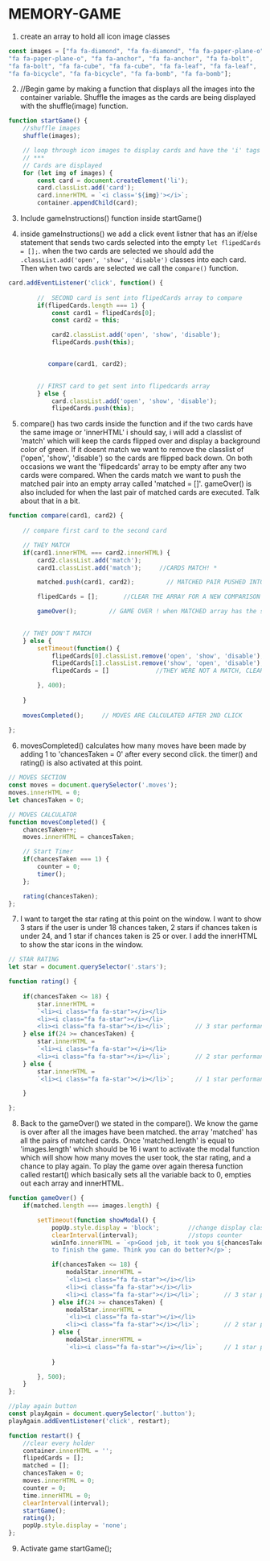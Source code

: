 # MEMORY-GAME
1.  create an array to hold all icon image classes 
```javascript
const images = ["fa fa-diamond", "fa fa-diamond", "fa fa-paper-plane-o",
"fa fa-paper-plane-o", "fa fa-anchor", "fa fa-anchor", "fa fa-bolt", 
"fa fa-bolt", "fa fa-cube", "fa fa-cube", "fa fa-leaf", "fa fa-leaf",
"fa fa-bicycle", "fa fa-bicycle", "fa fa-bomb", "fa fa-bomb"]; 
```

2.  //Begin game by making a function that displays all the images into the container variable. Shuffle the images as the
cards are being displayed with the shuffle(image) function.
```javascript
function startGame() {
    //shuffle images
    shuffle(images);

    // loop through icon images to display cards and have the 'i' tags inside the 'li' element
    // ***
    // Cards are displayed 
    for (let img of images) {
        const card = document.createElement('li');
        card.classList.add('card');  
        card.innerHTML = `<i class='${img}'></i>`;
        container.appendChild(card);
```

3.  Include gameInstructions() function inside startGame()  


4.  inside gameInstructions() we add a click event listner  that has an if/else statement that sends two cards selected
into the empty ```let flipedCards = [];```. when the two cards are selected we should add the ```.classList.add('open', 'show', 'disable')```
classes into each card. Then when two cards are selected we call the ```compare()``` function.
```javascript
card.addEventListener('click', function() {
        
        //  SECOND card is sent into flipedCards array to compare
        if(flipedCards.length === 1) {
            const card1 = flipedCards[0];
            const card2 = this;

            card2.classList.add('open', 'show', 'disable');
            flipedCards.push(this);               


           compare(card1, card2);
        

        // FIRST card to get sent into flipedcards array 
        } else { 
            card.classList.add('open', 'show', 'disable');
            flipedCards.push(this);
```

5.  compare() has two cards inside the function and if the two cards have the same image or 'innerHTML' i should say, i will
add a classlist of 'match' which will keep the cards flipped over and display a background color of green. If it 
doesnt match we want to remove the classlist of ('open', 'show', 'disable') so the cards are flipped back down.
On both occasions we want the 'flipedcards' array to be empty after any two cards were compared.
When the cards match we want to push the matched pair into an empty array called 'matched = []'.
gameOver() is also included for when the last pair of matched cards are executed. Talk about that in a bit.
```javascript
function compare(card1, card2) {
   
    // compare first card to the second card

    // THEY MATCH
    if(card1.innerHTML === card2.innerHTML) {
        card2.classList.add('match');
        card1.classList.add('match');     //CARDS MATCH! *

        matched.push(card1, card2);         // MATCHED PAIR PUSHED INTO ARRAY TO DECIDE WHEN GAME IS OVER

        flipedCards = [];       //CLEAR THE ARRAY FOR A NEW COMPARISON *

        gameOver();         // GAME OVER ! when MATCHED array has the same number of values as IMAGES

        
    // THEY DON'T MATCH
    } else {
        setTimeout(function() {  
            flipedCards[0].classList.remove('open', 'show', 'disable');
            flipedCards[1].classList.remove('show', 'open', 'disable'); 
            flipedCards = []             //THEY WERE NOT A MATCH, CLEAR THE ARRAY FOR THE NEXT SET *

        }, 400);
    
    }
    
    movesCompleted();     // MOVES ARE CALCULATED AFTER 2ND CLICK
    
};
```


6. movesCompleted() calculates how many moves have been made by adding 1 to 'chancesTaken = 0' after every second click.
the timer() and rating() is also activated at this point.
```javascript
// MOVES SECTION
const moves = document.querySelector('.moves');
moves.innerHTML = 0;
let chancesTaken = 0;

// MOVES CALCULATOR
function movesCompleted() {
    chancesTaken++;
    moves.innerHTML = chancesTaken;

    // Start Timer
    if(chancesTaken === 1) {
        counter = 0;
        timer();
    };

    rating(chancesTaken);
};
```

7.  I want to target the star rating at this point on the window. I want to show 3 stars if the user is under 18 chances
taken, 2 stars if chances taken is under 24, and 1 star if chances taken is 25 or over. I add the innerHTML to show the 
star icons in the window.
```javascript
// STAR RATING
let star = document.querySelector('.stars');

function rating() {
    
    if(chancesTaken <= 18) {
        star.innerHTML = 
        `<li><i class="fa fa-star"></i></li>
        <li><i class="fa fa-star"></i></li>
        <li><i class="fa fa-star"></i></li>`;       // 3 star performance if chancesTaken is under 18
    } else if(24 >= chancesTaken) {
        star.innerHTML = 
        `<li><i class="fa fa-star"></i></li>
        <li><i class="fa fa-star"></i></li>`;       // 2 star performance if chancesTaken is under 24
    } else {
        star.innerHTML =
        `<li><i class="fa fa-star"></i></li>`;      // 1 star performance if chancesTaken is 25 or over

    }

};
```

8.  Back to the gameOver() we stated in the compare(). We know the game is over after all the images have been matched.
the array 'matched' has all the pairs of matched cards. Once 'matched.length' is equal to 'images.length'  which should be 16
i want to activate the modal function which will show how many moves the user took, the star rating, and a chance to play again.
To play the game over again theresa function called restart() which basically sets all the variable back to 0, empties out
each array and innerHTML.
```javascript
function gameOver() {
    if(matched.length === images.length) {

        setTimeout(function showModal() {
            popUp.style.display = 'block';        //change display class to block
            clearInterval(interval);              //stops counter
            winInfo.innerHTML = `<p>Good job, it took you ${chancesTaken} MOVES and ${counter} SECONDS
            to finish the game. Think you can do better?</p>`;                                  // How the player performed

            if(chancesTaken <= 18) {
                modalStar.innerHTML = 
                `<li><i class="fa fa-star"></i></li>
                <li><i class="fa fa-star"></i></li>
                <li><i class="fa fa-star"></i></li>`;       // 3 star performance if chancesTaken is under 18
            } else if(24 >= chancesTaken) {
                modalStar.innerHTML = 
                `<li><i class="fa fa-star"></i></li>
                <li><i class="fa fa-star"></i></li>`;       // 2 star performance if chancesTaken is under 24
            } else {
                modalStar.innerHTML =
                `<li><i class="fa fa-star"></i></li>`;      // 1 star performance if chancesTaken is 25 or over
        
            }

        }, 500);
    }
};

//play again button
const playAgain = document.querySelector('.button');
playAgain.addEventListener('click', restart);

function restart() {
    //clear every holder
    container.innerHTML = '';
    flipedCards = [];
    matched = [];
    chancesTaken = 0;
    moves.innerHTML = 0;
    counter = 0;
    time.innerHTML = 0;
    clearInterval(interval);
    startGame();
    rating();
    popUp.style.display = 'none';
};
```

9.  Activate game startGame();

